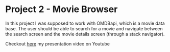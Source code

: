 # Project 2 - Movie Browser

In this project I was supposed to work with OMDBapi, which is a movie data base. The user should be able to search for a movie and navigate between the search screen and the movie details screen (through a stack navigator).

Checkout [here](https://www.youtube.com/watch?v=U3243goULVs&t=174s) my presentation video on Youtube
